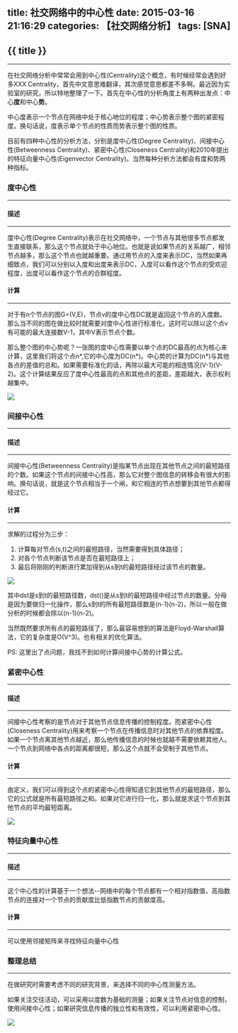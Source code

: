 title: 社交网络中的中心性
date: 2015-03-16 21:16:29
categories: 【社交网络分析】
tags: [SNA]
---
## {{ title }} ##

---

在社交网络分析中常常会用到中心性(Centrality)这个概念，有时候经常会遇到好多XXX Centrality，首先中文意思难翻译，其次感觉意思都差不多啊。最近因为实验室的研究，所以特地整理了一下。首先在中心性的分析角度上有两种出发点：中心**度**和中心**势**。

中心度表示一个节点在网络中处于核心地位的程度；中心势表示整个图的紧密程度。换句话说，度表示单个节点的性质而势表示整个图的性质。

目前有四种中心性的分析方法，分别是度中心性(Degree Centrality)、间接中心性(Betweenness Centrality)、紧密中心性(Closeness Centrality)和2010年提出的特征向量中心性(Eigenvector Centrality)。当然每种分析方法都会有度和势两种指标。

### 度中心性 ###

---

#### 描述 ####

---

度中心性(Degree Centrality)表示在社交网络中，一个节点与其他很多节点都发生直接联系，那么这个节点就处于中心地位。也就是说如果节点的关系越广，相邻节点越多，那么这个节点也就越重要。通过用节点的入度来表示DC，当然如果再细致点，我们可以分别以入度和出度来表示DC，入度可以看作这个节点的受欢迎程度，出度可以看作这个节点的合群程度。

#### 计算 ####

---

对于有n个节点的图G=(V,E)，节点v的度中心性DC就是返回这个节点的入度数。那么当不同的图在做比较时就需要对度中心性进行标准化，这时可以除以这个点v有可能的最大连接数V-1，其中V表示节点个数。

那么整个图的中心势呢？一张图的度中心性需要以单个点的DC最高的点为核心来计算，这里我们将这个点n\*,它的中心度为DC(n\*)。中心势的计算为DC(n\*)与其他各点的差值的总和。如果需要标准化的话，再除以最大可能的相连情况(V-1)(V-2)。这个计算结果反应了度中心性最高的点和其他点的差距，差距越大，表示权利越集中。

<img src="/img/DegreeCentrality.png"  class="img-shadow img-center"/>

### 间接中心性 ###

---

#### 描述 ####

---

间接中心性(Betweenness Centrality)是指某节点出现在其他节点之间的最短路径的个数。如果这个节点的间接中心性高，那么它对整个图信息的转移会有很大的影响。换句话说，就是这个节点相当于一个闸，和它相连的节点想要到其他节点都得经过它。

#### 计算 ####

---

求解的过程分为三步：

1. 计算每对节点(s,t)之间的最短路径，当然需要得到具体路径；
2. 对各个节点判断该节点是否在最短路径上；
3. 最后将刚刚的判断进行累加得到从s到t的最短路径经过该节点的数量。 

<img src="/img/BetweennessCentrality.png"  class="img-shadow img-center"/>

其中dst是s到t的最短路径数，dst()是从s到t的最短路径中经过节点的数量。分母是因为要做归一化操作，那么s到t的所有最短路径数是(n-1)(n-2)，所以一般在做分析的时候都会除以(n-1)(n-2)。

当然既然要求所有点的最短路径了，那么最容易想到的算法是Floyd-Warshall算法，它的复杂度是O(V^3)。也有相关的优化算法。

PS: 这里出了点问题，我找不到如何计算间接中心势的计算公式。

### 紧密中心性 ###

---

#### 描述 ####

---

间接中心性考察的是节点对于其他节点信息传播的控制程度。而紧密中心性(Closeness Centrality)用来考察一个节点在传播信息时对其他节点的依靠程度。如果一个节点离其他节点越近，那么他传播信息的时候也就越不需要依赖其他人。一个节点到网络中各点的距离都很短，那么这个点就不会受制于其他节点。

#### 计算 ####

---

由定义，我们可以得到这个点的紧密中心性得知道它到其他节点的最短路径，那么它的公式就是所有最短路径之和。如果对它进行归一化，那么就是求这个节点到其他节点的平均最短距离。

<img src="/img/ClosenessCentrality.png"  class="img-shadow img-center"/>


### 特征向量中心性 ###

---

#### 描述 ####

---

这个中心性的计算基于一个想法--网络中的每个节点都有一个相对指数值，高指数节点的连接对一个节点的贡献度比低指数节点的贡献度高。

#### 计算 ####

---

可以使用邻接矩阵来寻找特征向量中心性

### 整理总结 ###

---

在做研究时需要考虑不同的研究背景，来选择不同的中心性测量方法。

如果关注交往活动，可以采用以度数为基础的测量；如果关注节点对信息的控制，使用间接中心性；如果研究信息传播的独立性和有效性，可以利用紧密中心性。

<img src="/img/CentralityCalculation.png"  class="img-shadow img-center"/>

